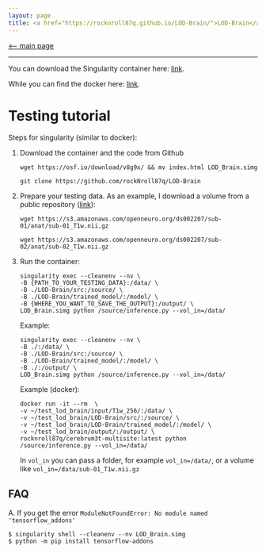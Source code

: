 ```yaml
---
layout: page
title: <a href="https://rocknroll87q.github.io/LOD-Brain/">LOD-Brain</a>
---
```


[<-- main page](https://rocknroll87q.github.io/LOD-Brain/)

<hr>

You can download the Singularity container here: [link](https://osf.io/hnctg/).

While you can find the docker here: [link](https://hub.docker.com/repository/docker/rocknroll87q/cerebrum3t-multisite).


# Testing tutorial

Steps for singularity (similar to docker):

1. Download the container and the code from Github

	`wget https://osf.io/download/v8g9x/ && mv index.html LOD_Brain.simg`
	
	`git clone https://github.com/rockNroll87q/LOD-Brain`
	
2. Prepare your testing data. As an example, I download a volume from a public repository ([link](https://openneuro.org/datasets/ds002207)):

	`wget https://s3.amazonaws.com/openneuro.org/ds002207/sub-01/anat/sub-01_T1w.nii.gz`
	
	`wget https://s3.amazonaws.com/openneuro.org/ds002207/sub-02/anat/sub-02_T1w.nii.gz`
	
3. Run the container:

	~~~
	singularity exec --cleanenv --nv \
	-B {PATH_TO_YOUR_TESTING_DATA}:/data/ \
	-B ./LOD-Brain/src:/source/ \
	-B ./LOD-Brain/trained_model/:/model/ \
	-B {WHERE_YOU_WANT_TO_SAVE_THE_OUTPUT}:/output/ \
	LOD_Brain.simg python /source/inference.py --vol_in=/data/
	~~~	
	
	Example:
	
	~~~
	singularity exec --cleanenv --nv \
	-B ./:/data/ \
	-B ./LOD-Brain/src:/source/ \
	-B ./LOD-Brain/trained_model/:/model/ \
	-B ./:/output/ \
	LOD_Brain.simg python /source/inference.py --vol_in=/data/
	~~~	
	
	
	Example (docker):
	
	~~~
	docker run -it --rm  \
	-v ~/test_lod_brain/input/T1w_256/:/data/ \
	-v ~/test_lod_brain/LOD-Brain/src/:/source/ \
	-v ~/test_lod_brain/LOD-Brain/trained_model/:/model/ \
	-v ~/test_lod_brain/output/:/output/ \
	rocknroll87q/cerebrum3t-multisite:latest python /source/inference.py --vol_in=/data/
	~~~	

	
	In `vol_in` you can pass a folder, for example `vol_in=/data/`, or a volume like `vol_in=/data/sub-01_T1w.nii.gz`





## FAQ

A. If you get the error `ModuleNotFoundError: No module named 'tensorflow_addons'`

~~~
$ singularity shell --cleanenv --nv LOD_Brain.simg
$ python -m pip install tensorflow-addons
~~~


























